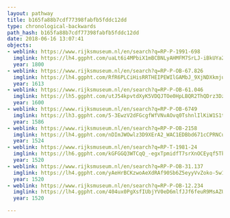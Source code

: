 ```yaml
---
layout: pathway
title: b165fa88b7cdf77398fabfb5fddc12dd
type: chronological-backwards
path_hash: b165fa88b7cdf77398fabfb5fddc12dd
date: 2018-06-16 13:07:41
objects:
- weblink: https://www.rijksmuseum.nl/en/search?q=RP-P-1991-698
  imglink: https://lh4.ggpht.com/uaLt6i4MPbiX1mBCBNLyAHMFM7SrLJ-iBkUYa2kr7mdjwfNYiX6fO5vDKPRIDjCcqrlQLNZ6yDkJ54YYsFcnD4OKcTA=s200
  year: 1800
- weblink: https://www.rijksmuseum.nl/en/search?q=RP-P-OB-67.826
  imglink: https://lh4.ggpht.com/RfR6PLCiHisRRTHEIPEWIlGAMbJ_9XjNDXkmju3r3LJhj3PVCi3V7EDdj0gEcWASxTv8MSd7-gMprSaJGe4Yjoa3DEg=s200
  year: 1613
- weblink: https://www.rijksmuseum.nl/en/search?q=RP-P-OB-61.046
  imglink: https://lh5.ggpht.com/utJ54kpvtdXyK5VDQJTOe0HpLBQR2ThQDrz3DzB2-pX9-XW1kEs8yZzNzHR4voij3JOeUvxIghYNHbIRlThbk6ivbOU=s200
  year: 1600
- weblink: https://www.rijksmuseum.nl/en/search?q=RP-P-OB-6749
  imglink: https://lh3.ggpht.com/5-3EwzV2dFGcgfWfVNvAOvq0TshnlIlKiW1S1tOq0pENEcGEEwJtwzLmlUOgVEtni-Ez0OYnkZtkmOtHulYCitgF9A=s200
  year: 1586
- weblink: https://www.rijksmuseum.nl/en/search?q=RP-P-OB-2158
  imglink: https://lh4.ggpht.com/nDImJWOwlz3D9XErA2_WAC1EDBbd671cCPRNCuSCqS59t1tdHxleKFJP67PFtzqaOV0LT6LDgqRy43m4CMRc7hU8HQ=s200
  year: 1524
- weblink: https://www.rijksmuseum.nl/en/search?q=RP-T-1981-24
  imglink: https://lh6.ggpht.com/kGFGGQ3WTCqQ_-egxTpmidfT7srXnOCEyqf5TkQILs1HV-F-E11TVJTCaLVzqeviF00hbrj2feZbmwciRgbaPfuZs4k=s200
  year: 1520
- weblink: https://www.rijksmuseum.nl/en/search?q=RP-P-OB-31.137
  imglink: https://lh4.ggpht.com/yAeHrBCKzwoAeXdRAf90Sb6Z5eyyVvZoko-5w1mwQTk7-6XiiGD-lyP3XvBdZmY--fAkdJzy343NPk0fc_13xTu4u41J=s200
  year: 1520
- weblink: https://www.rijksmuseum.nl/en/search?q=RP-P-OB-12.234
  imglink: https://lh4.ggpht.com/404ux0PgXsfIUbjYV0eD6mlfJJf6feuR9MsAZUAe5JGoLTtphlq7iJ2YycYIzaI0nRKl692g-JkmCxm828wwwS2YkB4=s200
  year: 1520

---
```

